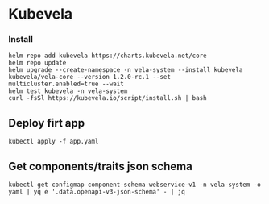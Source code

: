 # Kubevela

### Install 

```
helm repo add kubevela https://charts.kubevela.net/core
helm repo update
helm upgrade --create-namespace -n vela-system --install kubevela kubevela/vela-core --version 1.2.0-rc.1 --set multicluster.enabled=true --wait
helm test kubevela -n vela-system
curl -fsSl https://kubevela.io/script/install.sh | bash
```

## Deploy firt app

```
kubectl apply -f app.yaml
```

## Get components/traits json schema 

```
kubectl get configmap component-schema-webservice-v1 -n vela-system -o yaml | yq e '.data.openapi-v3-json-schema' - | jq
```
